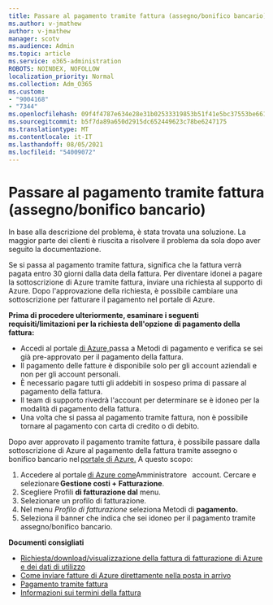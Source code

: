 ```yaml
---
title: Passare al pagamento tramite fattura (assegno/bonifico bancario)
ms.author: v-jmathew
author: v-jmathew
manager: scotv
ms.audience: Admin
ms.topic: article
ms.service: o365-administration
ROBOTS: NOINDEX, NOFOLLOW
localization_priority: Normal
ms.collection: Adm_O365
ms.custom:
- "9004168"
- "7344"
ms.openlocfilehash: 09f4f4787e634e28e31b02533319853b51f41e5bc37553be6615c2389063818c
ms.sourcegitcommit: b5f7da89a650d2915dc652449623c78be6247175
ms.translationtype: MT
ms.contentlocale: it-IT
ms.lasthandoff: 08/05/2021
ms.locfileid: "54009072"
---
```

# <a name="switch-to-pay-by-invoice-checkwire-transfer"></a>Passare al pagamento tramite fattura (assegno/bonifico bancario)

In base alla descrizione del problema, è stata trovata una soluzione. La maggior parte dei clienti è riuscita a risolvere il problema da sola dopo aver seguito la documentazione.

Se si passa al pagamento tramite fattura, significa che la fattura verrà pagata entro 30 giorni dalla data della fattura. Per diventare idonei a pagare la sottoscrizione di Azure tramite fattura, inviare una richiesta al supporto di Azure. Dopo l'approvazione della richiesta, è possibile cambiare una sottoscrizione per fatturare il pagamento nel portale di Azure.

**Prima di procedere ulteriormente, esaminare i seguenti requisiti/limitazioni per la richiesta dell'opzione di pagamento della fattura:**

- Accedi al portale [di Azure,](https://portal.azure.com/)passa a Metodi di pagamento e verifica se sei già pre-approvato per il pagamento della fattura.
- Il pagamento delle fatture è disponibile solo per gli account aziendali e non per gli account personali.
- È necessario pagare tutti gli addebiti in sospeso prima di passare al pagamento della fattura.
- Il team di supporto rivedrà l'account per determinare se è idoneo per la modalità di pagamento della fattura.
- Una volta che si passa al pagamento tramite fattura, non è possibile tornare al pagamento con carta di credito o di debito.

Dopo aver approvato il pagamento tramite fattura, è possibile passare dalla sottoscrizione di Azure al pagamento della fattura tramite assegno o bonifico bancario nel [portale di Azure.](https://portal.azure.com/)
A questo scopo:

1. Accedere al portale [di Azure come](https://portal.azure.com/)Amministratore   account. Cercare e selezionare **Gestione costi + Fatturazione**.
2. Scegliere Profili **di fatturazione dal** menu.
3. Selezionare un profilo di fatturazione.
4. Nel menu *Profilo di fatturazione* seleziona Metodi di **pagamento.**
5. Seleziona il banner che indica che sei idoneo per il pagamento tramite assegno/bonifico bancario.

**Documenti consigliati**

- [Richiesta/download/visualizzazione della fattura di fatturazione di Azure e dei dati di utilizzo](https://docs.microsoft.com/azure/billing/billing-download-azure-invoice-daily-usage-date)
- [Come inviare fatture di Azure direttamente nella posta in arrivo](https://docs.microsoft.com/azure/billing/billing-download-azure-invoice-daily-usage-date)
- [Pagamento tramite fattura](https://docs.microsoft.com/azure/billing/billing-how-to-pay-by-invoice)
- [Informazioni sui termini della fattura](https://docs.microsoft.com/azure/billing/billing-understand-your-invoice)
